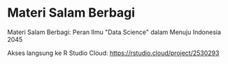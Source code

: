 # Materi Salam Berbagi
Materi Salam Berbagi: Peran Ilmu "Data Science" dalam Menuju Indonesia 2045

Akses langsung ke R Studio Cloud: https://rstudio.cloud/project/2530293

